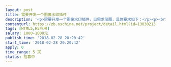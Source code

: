 ```yaml
---                
layout: post       
title: 需要开发一个图像水印插件           
description: '<p>需要开发一个图像水印插件，见需求简图，具体要求如下：</p><p><br></p><p>1.可从外部传递图片，图片在框中自适应显示；</p><p>2. 系统文本 为默认的水印，可 设置字体 排列间距 颜色 透明度 旋转角度。内容为固定。</p><p>3. 自定义文本 为用户在 自定义文本处 输入的文本内容，可设置字体、颜色、透明度； 可拖动(注意!)</p><p>4. 日期 为用户在 日期栏中的选定日期，显示在插件中，可拖动(注意!)</p><p>4. 二维码为 外部提供的图片，可拖动。图片载入时显示一个默认二维码图片，提交后再更新显示新的二维码图片；(注意!)</p><p>5. 点击图片时，连同所有水印可放大显示；</p><p><br></p><p>6. 须可在php网页中实现调用；</p><p>7. 提供所有源码入调用说明；</p><p><br></p><p>8. 希望找到合适的人，长期合适；</p><p><br></p><p>9. 一周内完成。   有问题随时电话联系  15201196351</p>'     
contenturl: https://zb.oschina.net/project/detail.html?id=13030213      
tags: [HTML5,H5应用]            
salary: 1000-1000元          
publish_time: '2018-02-28 20:20:42'         
start_time: '2018-02-28 20:20:42'           
apply: 0                   
time_range: 5 天              
status: 招募中                  
---                 
```

